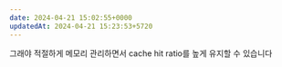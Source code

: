```yaml
---
date: 2024-04-21 15:02:55+0000
updatedAt: 2024-04-21 15:23:53+5720
---
```

그래야 적절하게 메모리 관리하면서 cache hit ratio를 높게 유지할 수 있습니다